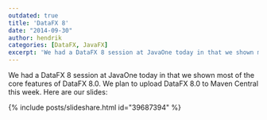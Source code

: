 ```yaml
---
outdated: true
title: 'DataFX 8'
date: "2014-09-30"
author: hendrik
categories: [DataFX, JavaFX]
excerpt: 'We had a DataFX 8 session at JavaOne today in that we shown most of the core features of DataFX 8.0.'
---
```

We had a DataFX 8 session at JavaOne today in that we shown most of the core features of DataFX 8.0. We plan to upload DataFX 8.0 to Maven Central this week. Here are our slides:

{% include posts/slideshare.html id="39687394" %}
